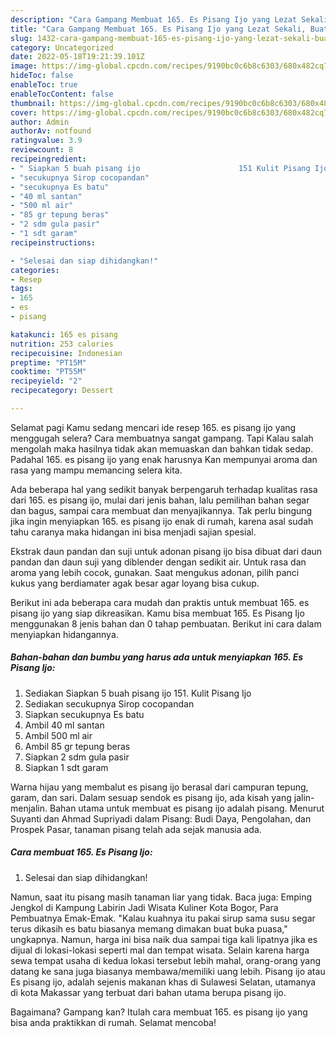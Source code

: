 ```yaml
---
description: "Cara Gampang Membuat 165. Es Pisang Ijo yang Lezat Sekali, Buat Buka Puasa Lezat"
title: "Cara Gampang Membuat 165. Es Pisang Ijo yang Lezat Sekali, Buat Buka Puasa Lezat"
slug: 1432-cara-gampang-membuat-165-es-pisang-ijo-yang-lezat-sekali-buat-buka-puasa-lezat
category: Uncategorized
date: 2022-05-18T19:21:39.101Z
image: https://img-global.cpcdn.com/recipes/9190bc0c6b8c6303/680x482cq70/165-es-pisang-ijo-foto-resep-utama.jpg
hideToc: false
enableToc: true
enableTocContent: false
thumbnail: https://img-global.cpcdn.com/recipes/9190bc0c6b8c6303/680x482cq70/165-es-pisang-ijo-foto-resep-utama.jpg
cover: https://img-global.cpcdn.com/recipes/9190bc0c6b8c6303/680x482cq70/165-es-pisang-ijo-foto-resep-utama.jpg
author: Admin
authorAv: notfound
ratingvalue: 3.9
reviewcount: 8
recipeingredient:
- " Siapkan 5 buah pisang ijo                      151 Kulit Pisang Ijo"
- "secukupnya Sirop cocopandan"
- "secukupnya Es batu"
- "40 ml santan"
- "500 ml air"
- "85 gr tepung beras"
- "2 sdm gula pasir"
- "1 sdt garam"
recipeinstructions:

- "Selesai dan siap dihidangkan!"
categories:
- Resep
tags:
- 165
- es
- pisang

katakunci: 165 es pisang 
nutrition: 253 calories
recipecuisine: Indonesian
preptime: "PT15M"
cooktime: "PT55M"
recipeyield: "2"
recipecategory: Dessert

---
```



Selamat pagi Kamu sedang mencari ide resep 165. es pisang ijo yang menggugah selera? Cara membuatnya sangat gampang. Tapi Kalau salah mengolah maka hasilnya tidak akan memuaskan dan bahkan tidak sedap. Padahal 165. es pisang ijo yang enak harusnya Kan mempunyai aroma dan rasa yang mampu memancing selera kita.


Ada beberapa hal yang sedikit banyak berpengaruh terhadap kualitas rasa dari 165. es pisang ijo, mulai dari jenis bahan, lalu pemilihan bahan segar dan bagus, sampai cara membuat dan menyajikannya. Tak perlu bingung jika ingin menyiapkan 165. es pisang ijo enak di rumah, karena asal sudah tahu caranya maka hidangan ini bisa menjadi sajian spesial.

Ekstrak daun pandan dan suji untuk adonan pisang ijo bisa dibuat dari daun pandan dan daun suji yang diblender dengan sedikit air. Untuk rasa dan aroma yang lebih cocok, gunakan. Saat mengukus adonan, pilih panci kukus yang berdiamater agak besar agar loyang bisa cukup.


Berikut ini ada beberapa cara mudah dan praktis untuk membuat 165. es pisang ijo yang siap dikreasikan. Kamu bisa membuat 165. Es Pisang Ijo menggunakan 8 jenis bahan dan 0 tahap pembuatan. Berikut ini cara dalam menyiapkan hidangannya.

<!--inarticleads1-->

##### Bahan-bahan dan bumbu yang harus ada untuk menyiapkan 165. Es Pisang Ijo:

1. Sediakan  Siapkan 5 buah pisang ijo                      151. Kulit Pisang Ijo
1. Sediakan secukupnya Sirop cocopandan
1. Siapkan secukupnya Es batu
1. Ambil 40 ml santan
1. Ambil 500 ml air
1. Ambil 85 gr tepung beras
1. Siapkan 2 sdm gula pasir
1. Siapkan 1 sdt garam


Warna hijau yang membalut es pisang ijo berasal dari campuran tepung, garam, dan sari. Dalam sesuap sendok es pisang ijo, ada kisah yang jalin-menjalin. Bahan utama untuk membuat es pisang ijo adalah pisang. Menurut Suyanti dan Ahmad Supriyadi dalam Pisang: Budi Daya, Pengolahan, dan Prospek Pasar, tanaman pisang telah ada sejak manusia ada. 

<!--inarticleads2-->

##### Cara membuat 165. Es Pisang Ijo:


1. Selesai dan siap dihidangkan!

Namun, saat itu pisang masih tanaman liar yang tidak. Baca juga: Emping Jengkol di Kampung Labirin Jadi Wisata Kuliner Kota Bogor, Para Pembuatnya Emak-Emak. &#34;Kalau kuahnya itu pakai sirup sama susu segar terus dikasih es batu biasanya memang dimakan buat buka puasa,&#34; ungkapnya. Namun, harga ini bisa naik dua sampai tiga kali lipatnya jika es dijual di lokasi-lokasi seperti mal dan tempat wisata. Selain karena harga sewa tempat usaha di kedua lokasi tersebut lebih mahal, orang-orang yang datang ke sana juga biasanya membawa/memiliki uang lebih. Pisang ijo atau Es pisang ijo, adalah sejenis makanan khas di Sulawesi Selatan, utamanya di kota Makassar yang terbuat dari bahan utama berupa pisang ijo. 

Bagaimana? Gampang kan? Itulah cara membuat 165. es pisang ijo yang bisa anda praktikkan di rumah. Selamat mencoba!

